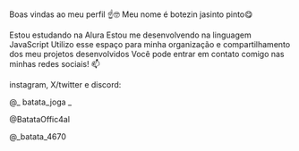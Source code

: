 Boas vindas ao meu perfil ☝️🤓
Meu nome é botezin jasinto pinto😋

Estou estudando na Alura
Estou me desenvolvendo na linguagem JavaScript
Utilizo esse espaço para minha organização e compartilhamento dos meu projetos desenvolvidos
Você pode entrar em contato comigo nas minhas redes sociais! 📫

instagram, X/twitter e discord:

@_ batata_joga _

@BatataOffic4al

@_batata_4670
